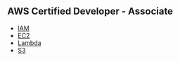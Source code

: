 ## AWS Certified Developer - Associate

* [IAM](IAM.md)
* [EC2](EC2.md)
* [Lambda](Lambda.md)
* [S3](S3.md)

